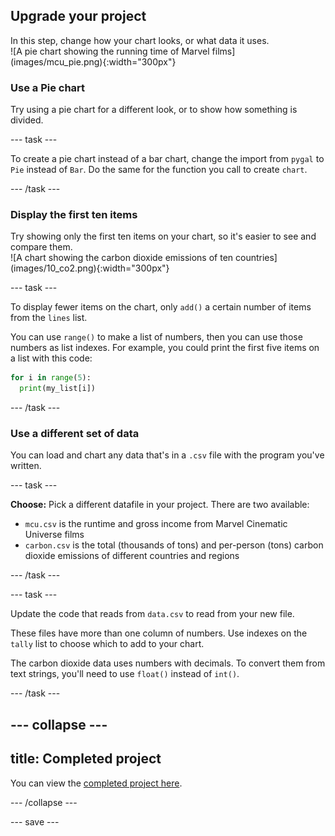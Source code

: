 ## Upgrade your project

<div style="display: flex; flex-wrap: wrap">
<div style="flex-basis: 200px; flex-grow: 1; margin-right: 15px;">
In this step, change how your chart looks, or what data it uses.
</div>
<div>
![A pie chart showing the running time of Marvel films](images/mcu_pie.png){:width="300px"}
</div>
</div>

### Use a Pie chart
Try using a pie chart for a different look, or to show how something is divided.

--- task ---

To create a pie chart instead of a bar chart, change the import from `pygal` to `Pie` instead of `Bar`. Do the same for the function you call to create `chart`. 

--- /task ---

### Display the first ten items
<div style="display: flex; flex-wrap: wrap">
<div style="flex-basis: 200px; flex-grow: 1; margin-right: 15px;">
Try showing only the first ten items on your chart, so it's easier to see and compare them.
</div>
<div>
![A chart showing the carbon dioxide emissions of ten countries](images/10_co2.png){:width="300px"}
</div>
</div>

--- task ---

To display fewer items on the chart, only `add()` a certain number of items from the `lines` list. 

You can use `range()` to make a list of numbers, then you can use those numbers as list indexes. For example, you could print the first five items on a list with this code:

```python
for i in range(5):
  print(my_list[i])
```

--- /task ---

### Use a different set of data
You can load and chart any data that's in a `.csv` file with the program you've written.

--- task ---

**Choose:** Pick a different datafile in your project. There are two available:

 - `mcu.csv` is the runtime and gross income from Marvel Cinematic Universe films
 - `carbon.csv` is the total (thousands of tons) and per-person (tons) carbon dioxide emissions of different countries and regions

--- /task ---

--- task ---

Update the code that reads from `data.csv` to read from your new file. 

These files have more than one column of numbers. Use indexes on the `tally` list to choose which to add to your chart. 

The carbon dioxide data uses numbers with decimals. To convert them from text strings, you'll need to use `float()` instead of `int()`.

--- /task ---

--- collapse ---
---
title: Completed project
---

You can view the [completed project here](https://trinket.io/python/1f312ddc4c).

--- /collapse ---

--- save ---